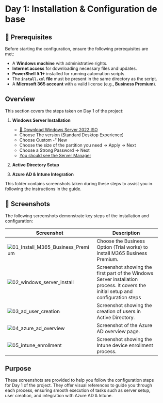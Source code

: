 # Day 1: Installation & Configuration de base

## 🧰 Prerequisites
Before starting the configuration, ensure the following prerequisites are met:
- A **Windows machine** with administrative rights.
- **Internet access** for downloading necessary files and updates.
- **PowerShell 5.1+** installed for running automation scripts.
- The **`install.xml` file** must be present in the same directory as the script.
- A **Microsoft 365 account** with a valid license (e.g., **Business Premium**).

## Overview
This section covers the steps taken on Day 1 of the project:
1. **Windows Server Installation**
   - [🔽 Download Windows Server 2022 ISO](https://www.microsoft.com/fr-fr/evalcenter/download-windows-server-2022)
   - Choose The version (Standard Desktop Experience)
   - Choose Custom -" New
   - Choose the size of the partition you need -> Apply -> Next
   - Choose a Strong Password -> Next
   - [You should see the Server Manager](https://github.com/AliChoukatli/SecureIT-for-SMB/blob/main/Screenshots/Day1_Installation_AD/win_serv_1st_screen.png)
     
3. **Active Directory Setup**
4. **Azure AD & Intune Integration**

This folder contains screenshots taken during these steps to assist you in following the instructions in the guide.

## 📸 Screenshots
The following screenshots demonstrate key steps of the installation and configuration:

| Screenshot | Description |
|------------|-------------|
| ![01_Install_M365_Business_Premium](https://github.com/AliChoukatli/SecureIT-for-SMB/blob/main/Screenshots/Day1_Installation_AD/Install%20M365%20Business%20Premium.png) | Choose the Business Option (Trial works) to install M365 Business Premium. |
| ![02_windows_server_install](Screenshots/Day1_Installation_AD/02_windows_server_install.png) | Screenshot showing the first part of the Windows Server installation process. It covers the initial setup and configuration steps
| ![03_ad_user_creation](Screenshots/Day1_Installation_AD/03_ad_user_creation.png) | Screenshot showing the creation of users in Active Directory. |
| ![04_azure_ad_overview](Screenshots/Day1_Installation_AD/04_azure_ad_overview.png) | Screenshot of the Azure AD overview page. |
| ![05_intune_enrollment](Screenshots/Day1_Installation_AD/05_intune_enrollment.png) | Screenshot showing the Intune device enrollment process. |

## Purpose
These screenshots are provided to help you follow the configuration steps for Day 1 of the project. They offer visual references to guide you through each process, ensuring smooth execution of tasks such as server setup, user creation, and integration with Azure AD & Intune.

